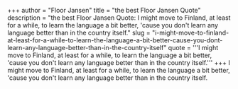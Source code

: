 +++
author = "Floor Jansen"
title = "the best Floor Jansen Quote"
description = "the best Floor Jansen Quote: I might move to Finland, at least for a while, to learn the language a bit better, 'cause you don't learn any language better than in the country itself."
slug = "i-might-move-to-finland-at-least-for-a-while-to-learn-the-language-a-bit-better-cause-you-dont-learn-any-language-better-than-in-the-country-itself"
quote = '''I might move to Finland, at least for a while, to learn the language a bit better, 'cause you don't learn any language better than in the country itself.'''
+++
I might move to Finland, at least for a while, to learn the language a bit better, 'cause you don't learn any language better than in the country itself.
